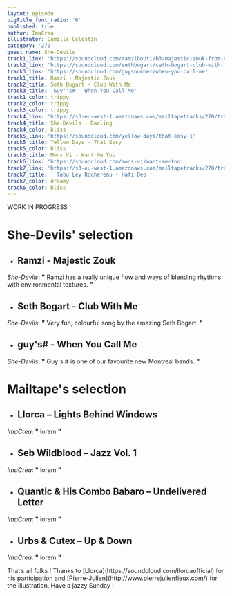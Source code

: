 ```yaml
---
layout: episode
bigTitle_font_ratio: '6'
published: true
author: ImaCrea
illustrator: Camille Célestin
category: '270'
guest_name: She-Devils
track1_link: 'https://soundcloud.com/ramzihouti/b3-majestic-zouk-from-new-lp-phobiza'
track2_link: 'https://soundcloud.com/sethbogart/seth-bogart-club-with-me'
track3_link: 'https://soundcloud.com/guysnumber/when-you-call-me'
track1_title: Ramzi - Majestic Zouk
track2_title: Seth Bogart - Club With Me
track3_title: 'Guy''s# - When You Call Me'
track1_color: trippy
track2_color: trippy
track3_color: trippy
track4_link: 'https://s3-eu-west-1.amazonaws.com/mailtapetracks/270/track4.mp3'
track4_title: She-Devils - Darling
track4_color: bliss
track5_link: 'https://soundcloud.com/yellow-days/that-easy-1'
track5_title: Yellow Days - That Easy
track5_color: bliss
track6_title: Mons Vi - Want Me Too
track6_link: 'https://soundcloud.com/mons-vi/want-me-too'
track7_link: 'https://s3-eu-west-1.amazonaws.com/mailtapetracks/270/track7.mp3'
track7_title: ' Tabu Ley Rochereau - Hafi Deo '
track7_color: dreamy
track6_color: bliss
---
```

<p id="introduction">WORK IN PROGRESS </p>


# **She-Devils' selection**

+ ## Ramzi - Majestic Zouk
_She-Devils_: **"** Ramzi has a really unique flow and ways of blending rhythms with environmental textures. **"**

+ ## Seth Bogart - Club With Me 
_She-Devils_: **"** Very fun, colourful song by the amazing Seth Bogart. **"**

+ ## guy's# - When You Call Me
_She-Devils_: **"** Guy's # is one of our favourite new Montreal bands. **"**


# Mailtape's selection

+ ## Llorca – Lights Behind Windows
_ImaCrea_: **"** lorem **"** 

+ ## Seb Wildblood – Jazz Vol. 1
_ImaCrea_: **"** lorem **"**

+ ## Quantic & His Combo Babaro – Undelivered Letter
_ImaCrea_: **"** lorem **"**

+ ## Urbs & Cutex – Up & Down
_ImaCrea_: **"** lorem **"**


<p id="outroduction">That’s all folks ! Thanks to [Llorca](https://soundcloud.com/llorcaofficial) for his participation and [Pierre-Julien](http://www.pierrejulienfieux.com/) for the illustration. Have a jazzy Sunday ! </p>
